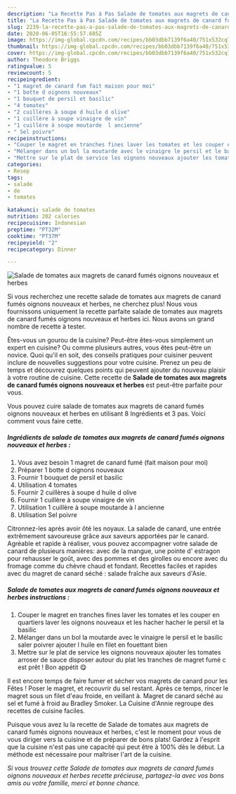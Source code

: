 ```yaml
---
description: "La Recette Pas à Pas Salade de tomates aux magrets de canard fumés oignons nouveaux et herbes"
title: "La Recette Pas à Pas Salade de tomates aux magrets de canard fumés oignons nouveaux et herbes"
slug: 2239-la-recette-pas-a-pas-salade-de-tomates-aux-magrets-de-canard-fumes-oignons-nouveaux-et-herbes
date: 2020-06-05T16:55:57.685Z
image: https://img-global.cpcdn.com/recipes/bb03dbb7139f6a40/751x532cq70/salade-de-tomates-aux-magrets-de-canard-fumes-oignons-nouveaux-et-herbes-photo-principale-de-la-recette.jpg
thumbnail: https://img-global.cpcdn.com/recipes/bb03dbb7139f6a40/751x532cq70/salade-de-tomates-aux-magrets-de-canard-fumes-oignons-nouveaux-et-herbes-photo-principale-de-la-recette.jpg
cover: https://img-global.cpcdn.com/recipes/bb03dbb7139f6a40/751x532cq70/salade-de-tomates-aux-magrets-de-canard-fumes-oignons-nouveaux-et-herbes-photo-principale-de-la-recette.jpg
author: Theodore Briggs
ratingvalue: 5
reviewcount: 5
recipeingredient:
- "1 magret de canard fum fait maison pour moi"
- "1 botte d oignons nouveaux"
- "1 bouquet de persil et basilic"
- "4 tomates"
- "2 cuillères à soupe d huile d olive"
- "1 cuillère à soupe vinaigre de vin"
- "1 cuillère à soupe moutarde  l ancienne"
- " Sel poivre"
recipeinstructions:
- "Couper le magret en tranches fines laver les tomates et les couper en quartiers laver les oignons nouveaux et les hacher hacher le persil et la basilic"
- "Mélanger dans un bol la moutarde avec le vinaigre le persil et le basilic saler poivrer ajouter l huile en filet en fouettant bien"
- "Mettre sur le plat de service les oignons nouveaux ajouter les tomates arroser de sauce disposer autour du plat les tranches de magret fumé c est prêt ! Bon appétit 😋"
categories:
- Resep
tags:
- salade
- de
- tomates

katakunci: salade de tomates 
nutrition: 202 calories
recipecuisine: Indonesian
preptime: "PT32M"
cooktime: "PT37M"
recipeyield: "2"
recipecategory: Dinner

---
```



![Salade de tomates aux magrets de canard fumés oignons nouveaux et herbes](https://img-global.cpcdn.com/recipes/bb03dbb7139f6a40/751x532cq70/salade-de-tomates-aux-magrets-de-canard-fumes-oignons-nouveaux-et-herbes-photo-principale-de-la-recette.jpg)

Si vous recherchez une recette salade de tomates aux magrets de canard fumés oignons nouveaux et herbes, ne cherchez plus! Nous vous fournissons uniquement la recette parfaite salade de tomates aux magrets de canard fumés oignons nouveaux et herbes ici. Nous avons un grand nombre de recette à tester.

Êtes-vous un gourou de la cuisine? Peut-être êtes-vous simplement un expert en cuisine? Ou comme plusieurs autres, vous êtes peut-être un novice. Quoi qu'il en soit, des conseils pratiques pour cuisiner peuvent inclure de nouvelles suggestions pour votre cuisine. Prenez un peu de temps et découvrez quelques points qui peuvent ajouter du nouveau plaisir à votre routine de cuisine. Cette recette de <strong> Salade de tomates aux magrets de canard fumés oignons nouveaux et herbes </strong> est peut-être parfaite pour vous.

<!--inarticleads1-->

Vous pouvez cuire salade de tomates aux magrets de canard fumés oignons nouveaux et herbes en utilisant 8 Ingrédients et 3 pas. Voici comment vous faire cette.

##### Ingrédients de salade de tomates aux magrets de canard fumés oignons nouveaux et herbes :

1. Vous avez besoin 1 magret de canard fumé (fait maison pour moi)
1. Préparer 1 botte d oignons nouveaux
1. Fournir 1 bouquet de persil et basilic
1. Utilisation 4 tomates
1. Fournir 2 cuillères à soupe d huile d olive
1. Fournir 1 cuillère à soupe vinaigre de vin
1. Utilisation 1 cuillère à soupe moutarde à l ancienne
1. Utilisation  Sel poivre


Citronnez-les après avoir ôté les noyaux. La salade de canard, une entrée extrêmement savoureuse grâce aux saveurs apportées par le canard. Agréable et rapide à réaliser, vous pouvez accompagner votre salade de canard de plusieurs manières: avec de la mangue, une pointe d&#39; estragon pour rehausser le goût, avec des pommes et des girolles ou encore avec du fromage comme du chèvre chaud et fondant. Recettes faciles et rapides avec du magret de canard séché : salade fraîche aux saveurs d&#39;Asie. 

<!--inarticleads2-->

##### Salade de tomates aux magrets de canard fumés oignons nouveaux et herbes instructions :

1. Couper le magret en tranches fines laver les tomates et les couper en quartiers laver les oignons nouveaux et les hacher hacher le persil et la basilic
1. Mélanger dans un bol la moutarde avec le vinaigre le persil et le basilic saler poivrer ajouter l huile en filet en fouettant bien
1. Mettre sur le plat de service les oignons nouveaux ajouter les tomates arroser de sauce disposer autour du plat les tranches de magret fumé c est prêt ! Bon appétit 😋


Il est encore temps de faire fumer et sécher vos magrets de canard pour les Fêtes ! Poser le magret, et recouvrir du sel restant. Après ce temps, rincer le magret sous un filet d&#39;eau froide, en veillant à. Magret de canard séché au sel et fumé à froid au Bradley Smoker. La Cuisine d&#39;Annie regroupe des recettes de cuisine faciles. 

<!--inarticleads1-->

<p>
Puisque vous avez lu la recette de Salade de tomates aux magrets de canard fumés oignons nouveaux et herbes, c'est le moment pour vous de vous diriger vers la cuisine et de préparer de bons plats! Gardez à l'esprit que la cuisine n'est pas une capacité qui peut être à 100% dès le début. La méthode est nécessaire pour maîtriser l'art de la cuisine.
</p>

<p>
<i>Si vous trouvez cette Salade de tomates aux magrets de canard fumés oignons nouveaux et herbes recette précieuse, partagez-la avec vos bons amis ou votre famille, merci et bonne chance.</i>
</p>
